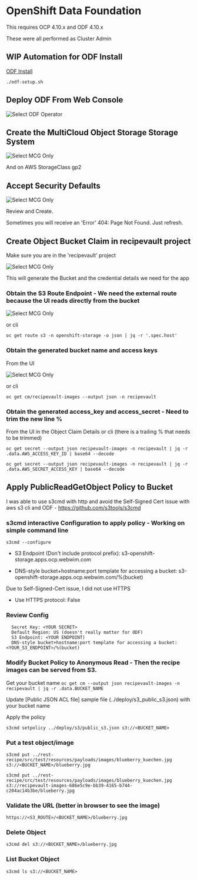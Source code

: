 # OpenShift Data Foundation

This requires OCP 4.10.x and ODF 4.10.x

These were all performed as Cluster Admin

## WIP Automation for ODF Install

[ODF Install](./odf-setup.sh)

`./odf-setup.sh`


## Deploy ODF From Web Console

![Select ODF Operator](./images/odf_operator_install.png)

## Create the MultiCloud Object Storage Storage System

![Select MCG Only](./images/step1_select_backing_storage.png)

And on AWS StorageClass gp2 

## Accept Security Defaults

![Select MCG Only](./images/step2_security.png)

Review and Create. 

Sometimes you will receive an 'Error' 404: Page Not Found.  Just refresh.


## Create Object Bucket Claim in recipevault project

Make sure you are in the 'recipevault' project

![Select MCG Only](./images/create_recipevault_bucket.png)

This will generate the Bucket and the credential details we need for the app

### Obtain the S3 Route Endpoint - We need the external route because the UI reads directly from the bucket

![Select MCG Only](./images/odf_s3_endpoint.png)

or cli

`oc get route s3 -n openshift-storage -o json | jq -r '.spec.host'`

### Obtain the generated bucket name and access keys

From the UI 

![Select MCG Only](./images/object_bucket_details.png)

or cli

`oc get cm/recipevault-images --output json -n recipevault` 

### Obtain the generated access_key and access_secret - Need to trim the new line % 

From the UI in the Object Claim Details or cli (there is a trailing % that needs to be trimmed)

`oc get secret --output json recipevault-images -n recipevault | jq -r .data.AWS_ACCESS_KEY_ID | base64 --decode`

`oc get secret --output json recipevault-images -n recipevault | jq -r .data.AWS_SECRET_ACCESS_KEY | base64 --decode`

## Apply PublicReadGetObject Policy to Bucket

I was able to use s3cmd with http and avoid the Self-Signed Cert issue with aws s3 cli and ODF - https://github.com/s3tools/s3cmd 

### s3cmd interactive Configuration to apply policy - Working on simple command line
`s3cmd --configure`

- S3 Endpoint (Don't include protocol prefix): s3-openshift-storage.apps.ocp.webwim.com

- DNS-style bucket+hostname:port template for accessing a bucket: s3-openshift-storage.apps.ocp.webwim.com/%(bucket)

Due to Self-Signed-Cert issue, I did not use HTTPS
- Use HTTPS protocol: False

### Review Config
```Access Key: <YOUR ACCESS KEY>
  Secret Key: <YOUR SECRET>
  Default Region: US (doesn't really matter for ODF)
  S3 Endpoint: <YOUR ENDPOINT)
  DNS-style bucket+hostname:port template for accessing a bucket: <YOUR_S3_ENDPOINT>/%(bucket)
  ```

### Modify Bucket Policy to Anonymous Read - Then the recipe images can be served from S3.

Get your bucket name
`oc get cm --output json recipevault-images -n recipevault | jq -r .data.BUCKET_NAME`

Update [Public JSON ACL file] sample file (../deploy/s3_public_s3.json) with your bucket name

Apply the policy

`s3cmd setpolicy ../deploy/s3/public_s3.json s3://<BUCKET_NAME>`

### Put a test object/image
`s3cmd put ../rest-recipe/src/test/resources/payloads/images/blueberry_kuechen.jpg s3://<BUCKET_NAME>/blueberry.jpg`

`s3cmd put ../rest-recipe/src/test/resources/payloads/images/blueberry_kuechen.jpg s3://recipevault-images-686e5c9e-bb39-4165-b744-c204ac14b3be/blueberry.jpg`

### Validate the URL (better in browser to see the image)
`https://<S3_ROUTE>/<BUCKET_NAME>/blueberry.jpg`

### Delete Object
`s3cmd del s3://<BUCKET_NAME>/blueberry.jpg`

### List Bucket Object
`s3cmd ls s3://<BUCKET_NAME>`










